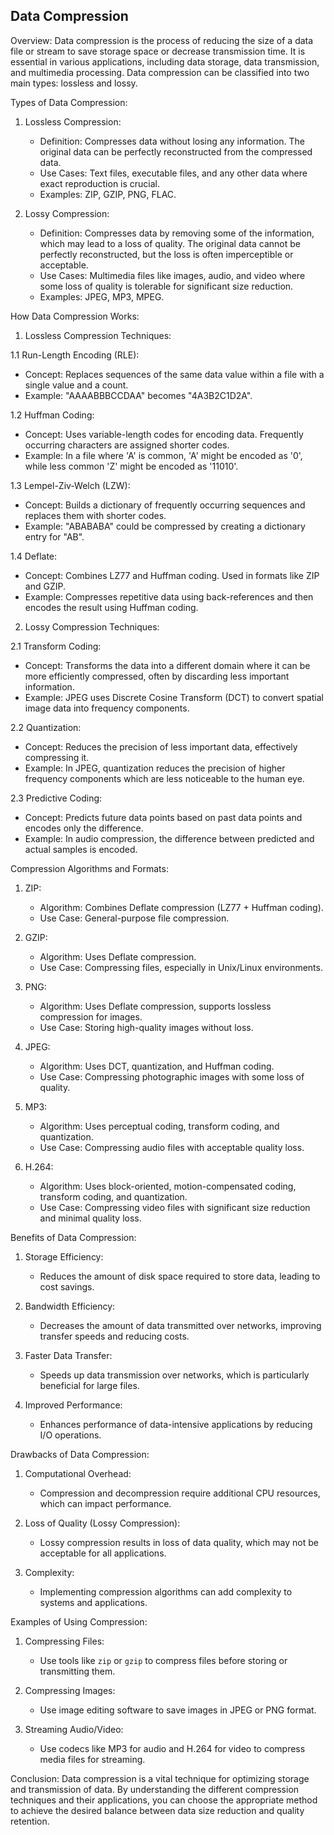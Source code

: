 ## Data Compression

Overview:
Data compression is the process of reducing the size of a data file or stream to save storage space or decrease transmission time. It is essential in various applications, including data storage, data transmission, and multimedia processing. Data compression can be classified into two main types: lossless and lossy.

Types of Data Compression:

1. Lossless Compression:
   - Definition: Compresses data without losing any information. The original data can be perfectly reconstructed from the compressed data.
   - Use Cases: Text files, executable files, and any other data where exact reproduction is crucial.
   - Examples: ZIP, GZIP, PNG, FLAC.

2. Lossy Compression:
   - Definition: Compresses data by removing some of the information, which may lead to a loss of quality. The original data cannot be perfectly reconstructed, but the loss is often imperceptible or acceptable.
   - Use Cases: Multimedia files like images, audio, and video where some loss of quality is tolerable for significant size reduction.
   - Examples: JPEG, MP3, MPEG.

How Data Compression Works:

1. Lossless Compression Techniques:

1.1 Run-Length Encoding (RLE):
   - Concept: Replaces sequences of the same data value within a file with a single value and a count.
   - Example: "AAAABBBCCDAA" becomes "4A3B2C1D2A".

1.2 Huffman Coding:
   - Concept: Uses variable-length codes for encoding data. Frequently occurring characters are assigned shorter codes.
   - Example: In a file where 'A' is common, 'A' might be encoded as '0', while less common 'Z' might be encoded as '11010'.

1.3 Lempel-Ziv-Welch (LZW):
   - Concept: Builds a dictionary of frequently occurring sequences and replaces them with shorter codes.
   - Example: "ABABABA" could be compressed by creating a dictionary entry for "AB".

1.4 Deflate:
   - Concept: Combines LZ77 and Huffman coding. Used in formats like ZIP and GZIP.
   - Example: Compresses repetitive data using back-references and then encodes the result using Huffman coding.

2. Lossy Compression Techniques:

2.1 Transform Coding:
   - Concept: Transforms the data into a different domain where it can be more efficiently compressed, often by discarding less important information.
   - Example: JPEG uses Discrete Cosine Transform (DCT) to convert spatial image data into frequency components.

2.2 Quantization:
   - Concept: Reduces the precision of less important data, effectively compressing it.
   - Example: In JPEG, quantization reduces the precision of higher frequency components which are less noticeable to the human eye.

2.3 Predictive Coding:
   - Concept: Predicts future data points based on past data points and encodes only the difference.
   - Example: In audio compression, the difference between predicted and actual samples is encoded.

Compression Algorithms and Formats:

1. ZIP:
   - Algorithm: Combines Deflate compression (LZ77 + Huffman coding).
   - Use Case: General-purpose file compression.

2. GZIP:
   - Algorithm: Uses Deflate compression.
   - Use Case: Compressing files, especially in Unix/Linux environments.

3. PNG:
   - Algorithm: Uses Deflate compression, supports lossless compression for images.
   - Use Case: Storing high-quality images without loss.

4. JPEG:
   - Algorithm: Uses DCT, quantization, and Huffman coding.
   - Use Case: Compressing photographic images with some loss of quality.

5. MP3:
   - Algorithm: Uses perceptual coding, transform coding, and quantization.
   - Use Case: Compressing audio files with acceptable quality loss.

6. H.264:
   - Algorithm: Uses block-oriented, motion-compensated coding, transform coding, and quantization.
   - Use Case: Compressing video files with significant size reduction and minimal quality loss.

Benefits of Data Compression:

1. Storage Efficiency:
   - Reduces the amount of disk space required to store data, leading to cost savings.

2. Bandwidth Efficiency:
   - Decreases the amount of data transmitted over networks, improving transfer speeds and reducing costs.

3. Faster Data Transfer:
   - Speeds up data transmission over networks, which is particularly beneficial for large files.

4. Improved Performance:
   - Enhances performance of data-intensive applications by reducing I/O operations.

Drawbacks of Data Compression:

1. Computational Overhead:
   - Compression and decompression require additional CPU resources, which can impact performance.

2. Loss of Quality (Lossy Compression):
   - Lossy compression results in loss of data quality, which may not be acceptable for all applications.

3. Complexity:
   - Implementing compression algorithms can add complexity to systems and applications.

Examples of Using Compression:

1. Compressing Files:
   - Use tools like `zip` or `gzip` to compress files before storing or transmitting them.

2. Compressing Images:
   - Use image editing software to save images in JPEG or PNG format.

3. Streaming Audio/Video:
   - Use codecs like MP3 for audio and H.264 for video to compress media files for streaming.

Conclusion:
Data compression is a vital technique for optimizing storage and transmission of data. By understanding the different compression techniques and their applications, you can choose the appropriate method to achieve the desired balance between data size reduction and quality retention.